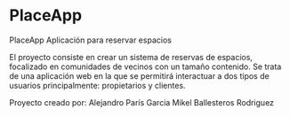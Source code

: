 # PlaceApp
PlaceApp Aplicación para reservar espacios

El proyecto consiste en crear un sistema de reservas de espacios, 
focalizado en comunidades de vecinos con un tamaño contenido. 
Se trata de una aplicación web en la que se permitirá interactuar a dos tipos de usuarios principalmente: propietarios y clientes. 


Proyecto creado por:
 Alejandro París Garcia
Mikel Ballesteros Rodriguez 
